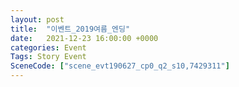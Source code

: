 ```yaml
---
layout: post
title:  "이벤트_2019여름_엔딩"
date:   2021-12-23 16:00:00 +0000
categories: Event
Tags: Story Event
SceneCode: ["scene_evt190627_cp0_q2_s10,7429311"]
---
```

